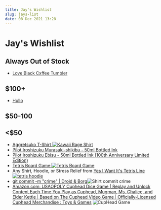 ```yaml
---
title: Jay's Wishlist
slug: jays-list
date: 08 Dec 2021 13:28
---
```


# Jay's Wishlist #


## Always Out of Stock

* [Love Black Cxffee Tumbler](https://cxffeeblack.com/collections/all/products/love-black-miir-12oz-tumbler-preorder-ships-october)

## $100+

* [Hullo ](https://hullopillow.com/buckwheat-pillow/)

## $50-100 ##


## <$50

* [Aggretsuko T-Shirt ![Kawaii Rage Shirt](https://m.media-amazon.com/images/I/B14oNsg5tJS._CLa%7C2140%2C2000%7C81JHpIHEziL.png%7C0%2C0%2C2140%2C2000%2B0.0%2C0.0%2C2140.0%2C2000.0_AC_UX679_.png)](https://www.amazon.com/Aggretsuko-Kawaii-Rage-T-Shirt/dp/B07TGWF9SR?customId=B075382RC1&th=1&psc=1&linkCode=ll1&tag=kjaymiller-20&linkId=43e1d4db12b1303f5c9d37745f724849&language=en_US)
* [Pilot Iroshizuku Murasaki-shikibu - 50ml Bottled Ink](https://www.gouletpens.com/collections/pilot-ink/products/pilot-iroshizuku-murasaki-shikibu-50ml-bottled-ink?variant=11884757581867)
* [Pilot Iroshizuku Ebisu - 50ml Bottled Ink (100th Anniversary Limited Edition)](https://www.gouletpens.com/collections/pilot-ink/products/pilot-iroshizuku-ebisu-50ml-bottled-ink?variant=15394926067755)
* [Tetris Board Game ![Tetris Board Game](https://target.scene7.com/is/image/Target/GUEST_d7fd504b-91ce-4b74-b478-64e631324df1?wid=325&hei=325&qlt=80&fmt=pjpeg)](https://www.target.com/p/tetris-head-to-head-multiplayer-strategy-game/-/A-82006413#lnk=sametab)
* Any Shirt, Hoodie, or Stress Relief from [Yes I Want It's Tetris Line ![tetris hoodie](https://www.yesiwantit.com/media/catalog/product/cache/8bfa7e1f5e964be04babb09ca4c413d71a8a0476d056a50f669f1a48de28f704/t/e/tetris_true_colour_design_hoodie_-_white.jpg)](https://www.yesiwantit.com/brand/tetris/?p=4)
* [git commit -m "crime" | Droid & Borg](https://droid-borg.creator-spring.com/listing/git-commit-m-crime?product=211&variation=103390&size=1165)![Shirt commit crime](https://vangogh.teespring.com/v3/image/9DzEBnpWhQRPVJaEQQCSpYuMayM/800/800.jpg)
* [Amazon.com: USAOPOLY Cuphead Dice Game | Replay and Unlock Content Each Time You Play as Cuphead, Mugman, Ms. Chalice, and Elder Kettle | Based on The Cuphead Video Game | Officially-Licensed Cuphead Merchandise : Toys & Games](https://www.amazon.com/dp/B0851PTK79?tag=itemtext-boardgamegeek-20&linkCode=ogi&th=1&psc=1) ![CupHead Game](https://m.media-amazon.com/images/I/81CRaQMGneL._AC_SX679_.jpg)
